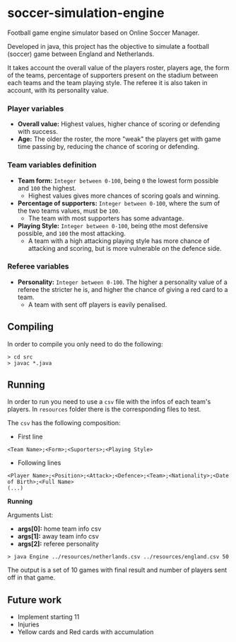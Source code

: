 # soccer-simulation-engine

Football game engine simulator based on Online Soccer Manager.

Developed in java, this project has the objective to simulate a football (soccer) game between England and Netherlands. 

It takes account the overall value of the players roster, players age, the form of the teams, percentage of supporters present on the stadium between each teams and the team playing style. The referee it is also taken in account, with its personality value.

### Player variables

* **Overall value:** Highest values, higher chance of scoring or defending with success.
* **Age:** The older the roster, the more "weak" the players get with game time passing by, reducing the chance of scoring or defending. 

### Team variables definition

* **Team form:** `Integer between 0-100`, being `0` the lowest form possible and `100` the highest.
	* Highest values gives more chances of scoring goals and winning.
* **Percentage of supporters:** `Integer between 0-100`, where the sum of the two teams values, must be `100`. 
	* The team with most supporters has some advantage.
* **Playing Style:** `Integer between 0-100`, being `0`the most defensive possible, and `100` the most attacking.
	* A team with a high attacking playing style has more chance of attacking and scoring, but is more vulnerable on the defence side.
	
### Referee variables
* **Personality:** `Integer between 0-100`. The higher a personality value of a referee the stricter he is, and higher the chance of giving a red card to a team.
	* A team with sent off players is eavily penalised.


## Compiling

In order to compile you only need to do the following:

```
> cd src 
> javac *.java

```

## Running

In order to run you need to use a `csv` file with the infos of each team's players. In `resources` folder there is the corresponding files to test.

The `csv` has the following composition:

* First line

```
<Team Name>;<Form>;<Suporters>;<Playing Style>
```

* Following lines
 
```
<Player Name>;<Position>;<Attack>;<Defence>;<Team>;<Nationality>;<Date of Birth>;<Full Name>
(...) 
```

**Running** 

Arguments List:

* **args[0]:** home team info csv
* **args[1]:** away team info csv
* **args[2]:** referee personality

```
> java Engine ../resources/netherlands.csv ../resources/england.csv 50
```

The output is a set of 10 games with final result and number of players sent off in that game.


## Future work

* Implement starting 11
* Injuries
* Yellow cards and Red cards with accumulation